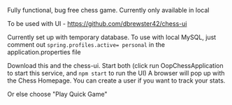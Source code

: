 Fully functional, bug free chess game. Currently only available in local

To be used with UI - https://github.com/dbrewster42/chess-ui

Currently set up with temporary database. To use with local MySQL, just comment out `spring.profiles.active= personal` in the application.properties file

Download this and the chess-ui. Start both (click run OopChessApplication to start this service, and `npm start` to run the UI)
A browser will pop up with the Chess Homepage. You can create a user if you want to track your stats. 

Or else choose "Play Quick Game"